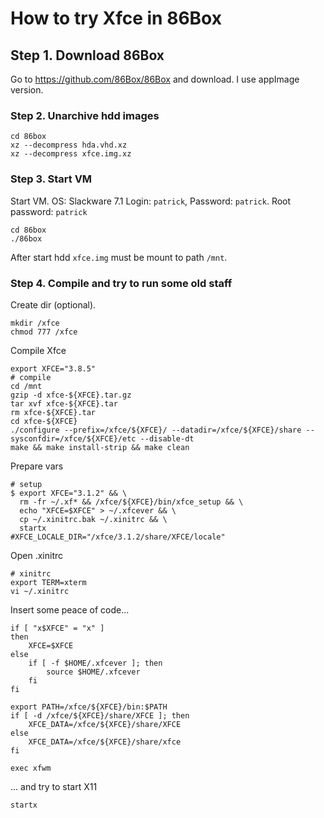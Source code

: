 # How to try Xfce in 86Box
## Step 1. Download 86Box
Go to https://github.com/86Box/86Box and download. I use appImage version.

### Step 2. Unarchive hdd images
```shell
cd 86box
xz --decompress hda.vhd.xz
xz --decompress xfce.img.xz
```

### Step 3. Start VM
Start VM. 
OS: Slackware 7.1
Login: `patrick`, Password: `patrick`. Root password: `patrick`

```shell
cd 86box
./86box
```
After start hdd `xfce.img` must be mount to path `/mnt`.

### Step 4. Compile and try to run some old staff
Create dir (optional).
```shell
mkdir /xfce
chmod 777 /xfce
```
Compile Xfce
```shell
export XFCE="3.8.5"
# compile
cd /mnt
gzip -d xfce-${XFCE}.tar.gz
tar xvf xfce-${XFCE}.tar
rm xfce-${XFCE}.tar
cd xfce-${XFCE}
./configure --prefix=/xfce/${XFCE}/ --datadir=/xfce/${XFCE}/share --sysconfdir=/xfce/${XFCE}/etc --disable-dt
make && make install-strip && make clean
```
Prepare vars
```shell
# setup
$ export XFCE="3.1.2" && \
  rm -fr ~/.xf* && /xfce/${XFCE}/bin/xfce_setup && \
  echo "XFCE=$XFCE" > ~/.xfcever && \
  cp ~/.xinitrc.bak ~/.xinitrc && \
  startx
#XFCE_LOCALE_DIR="/xfce/3.1.2/share/XFCE/locale"
```
Open .xinitrc
```shell
# xinitrc
export TERM=xterm
vi ~/.xinitrc
```
Insert some peace of code...
```shell
if [ "x$XFCE" = "x" ]
then
	XFCE=$XFCE
else
	if [ -f $HOME/.xfcever ]; then
		source $HOME/.xfcever
	fi
fi

export PATH=/xfce/${XFCE}/bin:$PATH
if [ -d /xfce/${XFCE}/share/XFCE ]; then
	XFCE_DATA=/xfce/${XFCE}/share/XFCE
else
	XFCE_DATA=/xfce/${XFCE}/share/xfce
fi

exec xfwm
```
... and try to start X11
```shell
startx
```
